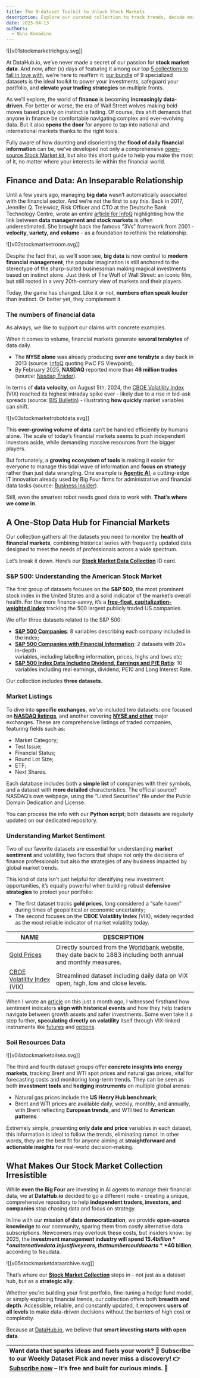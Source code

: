 ```yaml
---
title: The 9-dataset Toolkit to Unlock Stock Markets
description: Explore our curated collection to track trends, decode market sentiment, and outsmart volatility. All with open data.
date: 2025-04-13
authors:
  - Nina Komadina
---
```

![[v01stockmarketrichguy.svg]]

At DataHub.io, we’ve never made a secret of our passion for **stock market data**. And now, after (x) days of featuring it among our top [5 collections to fall in love with](https://datahub.io/blog/celebrating-data-charm-5-collections-to-fall-in-love-with), we’re here to reaffirm it: [our bundle](https://datahub.io/collections/stock-market-data) of 9 specialized datasets is the ideal toolkit to power your investments, safeguard your portfolio, and **elevate your trading strategies** on multiple fronts.

As we’ll explore, the world of **finance** is becoming **increasingly data-driven**. For better or worse, the era of Wall Street wolves making bold moves based purely on instinct is fading. Of course, this shift demands that anyone in finance be comfortable navigating complex and ever-evolving data. But it also **opens the door** for anyone to tap into national and international markets thanks to the right tools.

Fully aware of how daunting and disorienting the **flood of daily financial information** can be, we’ve developed not only a comprehensive [open-source Stock Market kit](https://datahub.io/collections/stock-market-data), but also this short guide to help you make the most of it, no matter where your interests lie within the financial world.

## Finance and Data: An Inseparable Relationship

Until a few years ago, managing **big data** wasn’t automatically associated with the financial sector. And we’re not the first to say this. Back in 2017, Jennifer Q. Trelewicz, Risk Officer and CTO at the Deutsche Bank Technology Centre, wrote an entire [article for InfoQ](https://www.infoq.com/articles/big-data-in-finance/) highlighting how the link between **data management and stock markets** is often underestimated. She brought back the famous “3Vs” framework from 2001 - **velocity, variety, and volume** - as a foundation to rethink the relationship.

![[v02stockmartketroom.svg]]

Despite the fact that, as we’ll soon see, **big data** is now central to **modern financial management**, the popular imagination is still anchored to the stereotype of the sharp-suited businessman making magical investments based on instinct alone. Just think of The Wolf of Wall Street: an iconic film, but still rooted in a very 20th-century view of markets and their players.

Today, the game has changed. Like it or not, **numbers often speak louder** than instinct. Or better yet, they complement it.

### The numbers of financial data

As always, we like to support our claims with concrete examples.

When it comes to volume, financial markets generate **several terabytes** of data daily. 

- The **NYSE alone** was already producing **over one terabyte** a day back in 2013 (source: [InfoQ](https://www.infoq.com/articles/big-data-in-finance/?utm_source=chatgpt.com) quoting PwC FS Viewpoint);
- By February 2025, **NASDAQ** reported more than **46 million trades** (source: [Nasdaq Trader](https://www.nasdaqtrader.com/Trader.aspx?id=DailyMarketSummary)).

In terms of **data velocity**, on August 5th, 2024, the [CBOE Volatility Index](https://datahub.io/blog/vix-index-data-how-to-use-market-volatility-for-smarter-trading-portfolio-protection) (VIX) reached its highest intraday spike ever - likely due to a rise in bid-ask spreads (source: [BIS Bulletin](http://www.bis.org/publ/bisbull95.pdf?utm)) - illustrating **how quickly** market variables can shift.

![[v03stockmarketrobotdata.svg]]

This **ever-growing volume of data** can’t be handled efficiently by humans alone. The scale of today’s financial markets seems to push independent investors aside, while demanding massive resources from the bigger players.

But fortunately, a **growing ecosystem of tools** is making it easier for everyone to manage this tidal wave of information and **focus on strategy** rather than just data wrangling. One example is **[Agentic AI](https://datahub.io/blog/the-age-of-agentic-ai-shaping-the-future-of-business-operations)**, a cutting-edge IT innovation already used by Big Four firms for administrative and financial data tasks (source: [Business Insider](https://www.businessinsider.com/deloitte-ey-launch-agentic-ai-platforms-big-four-competition2025-3?utm_source=chatgpt.com)).

Still, even the smartest robot needs good data to work with. **That’s where we come in**.

## A One-Stop Data Hub for Financial Markets

Our collection gathers all the datasets you need to monitor the **health of financial markets**, combining historical series with frequently updated data designed to meet the needs of professionals across a wide spectrum.

Let’s break it down. Here’s our **[Stock Market Data Collection](https://datahub.io/collections/stock-market-data)** ID card.

### S&P 500: Understanding the American Stock Market

The first group of datasets focuses on the **S&P 500**, the most prominent stock index in the United States and a solid indicator of the market’s overall health. For the more finance-savvy, it’s a **[free-float, capitalization-weighted index](https://datahub.io/core/s-and-p-500-companies-financials)** tracking the 500 largest publicly traded US companies.

We offer three datasets related to the S&P 500:

- **[S&P 500 Companies](https://datahub.io/core/s-and-p-500-companies)**: 8 variables describing each company included in the index;
- **[S&P 500 Companies with Financial Information](https://datahub.io/core/s-and-p-500-companies-financials)**: 2 datasets with 20+ in-depth  
variables, including labelling information, prices, highs and lows etc;
- **[S&P 500 Index Data Including Dividend, Earnings and P/E Ratio](https://datahub.io/core/s-and-p-500)**: 10 variables including real earnings, dividend, PE10 and Long Interest Rate.

Our collection includes **three datasets**.
### Market Listings

To dive into **specific exchanges**, we’ve included two datasets: one focused on **[NASDAQ listings](https://datahub.io/core/nasdaq-listings)**, and another covering **[NYSE and other](https://datahub.io/core/nyse-other-listings)** major exchanges. These are comprehensive listings of traded companies, featuring fields such as:

- Market Category;
- Test Issue;
- Financial Status;
- Round Lot Size;
- ETF;
- Next Shares.

Each database includes both a **simple list** of companies with their symbols, and a dataset with **more detailed** characteristics. The official source? NASDAQ’s own webpage, using the “Listed Securities” file under the Public Domain Dedication and License.

You can process the info with our **Python script**; both datasets are regularly updated on our dedicated repository.
### Understanding Market Sentiment

Two of our favorite datasets are essential for understanding **market sentiment** and volatility, two factors that shape not only the decisions of finance professionals but also the strategies of any business impacted by global market trends.  
  
This kind of data isn't just helpful for identifying new investment opportunities, it’s equally powerful when building robust **defensive strategies** to protect your portfolio:

- The first dataset tracks **gold prices**, long considered a “safe haven” during times of geopolitical or economic uncertainty;
- The second focuses on the **CBOE Volatility Index** (VIX), widely regarded as the most reliable indicator of market volatility today.

| NAME                                                               | DESCRIPTION                                                                                                                                                                |
| ------------------------------------------------------------------ | -------------------------------------------------------------------------------------------------------------------------------------------------------------------------- |
| [Gold Prices](https://datahub.io/core/gold-prices)                 | Directly sourced from the [Worldbank website](https://www.worldbank.org/en/research/commodity-markets), they date back to 1883 including both annual and monthly measures. |
| [CBOE Volatility Index](https://datahub.io/core/finance-vix) (VIX) | Streamlined dataset including daily data on VIX open, high, low and close levels.                                                                                          |

When I wrote an [article](https://datahub.io/blog/vix-index-data-how-to-use-market-volatility-for-smarter-trading-portfolio-protection) on this just a month ago, I witnessed firsthand how sentiment indicators **align with historical events** and how they help traders navigate between growth assets and safer investments. Some even take it a step further, **speculating directly on volatility** itself through VIX-linked instruments like [futures](https://www.cboe.com/tradable_products/vix/vix_futures/) and [options](https://www.cboe.com/tradable_products/vix/vix_options/).
### Soil Resources Data

![[v04stockmarketoilsea.svg]]

The third and fourth dataset groups offer **concrete insights into energy markets**, tracking Brent and WTI spot prices and natural gas prices, vital for forecasting costs and monitoring long-term trends. They can be seen as both **investment tools** and **hedging instruments** on multiple global arenas:

- Natural gas prices include the **US Henry Hub benchmark**;
- Brent and WTI prices are available daily, weekly, monthly, and annually, with Brent reflecting **European trends**, and WTI tied to **American patterns**.

Extremely simple, presenting **only date and price** variables in each dataset, this information is ideal to follow the trends, eliminating rumor. In other words, they are the best fit for anyone aiming at **straightforward and actionable insights** for real-world decision-making. 

## What Makes Our Stock Market Collection Irresistible

While **even the Big Four** are investing in AI agents to manage their financial data, we at **DataHub.io** decided to go a different route - creating a unique, comprehensive repository to help **independent traders, investors, and companies** stop chasing data and focus on strategy.

In line with our **mission of data democratization**, we provide **open-source knowledge** to our community, sparing them from costly alternative data subscriptions. Newcomers may overlook these costs, but insiders know: by 2025, the **investment management industry will spend $15.4 billion** on alternative data. In just five years, that number could soar to **$40 billion**, according to Neudata.

![[v05stockmarketdataarchive.svg]]

That’s where our **[Stock Market Collection](https://datahub.io/collections/stock-market-data)** steps in - not just as a dataset hub, but as a **strategic ally**. 

Whether you're building your first portfolio, fine-tuning a hedge fund model, or simply exploring financial trends, our collection offers both **breadth and depth**. Accessible, reliable, and constantly updated, it empowers **users of all levels** to make data-driven decisions without the barriers of high cost or complexity. 

Because at [DataHub.io](http://datahub.io), we believe that **smart investing starts with open data**.

| Want data that sparks ideas and fuels your work? 📩 Subscribe to our Weekly Dataset Pick and never miss a discovery\! 👉 [Subscribe now](https://datahub.io/#newsletter-form) – It’s free and built for curious minds. 🚀 |
| :---- |
